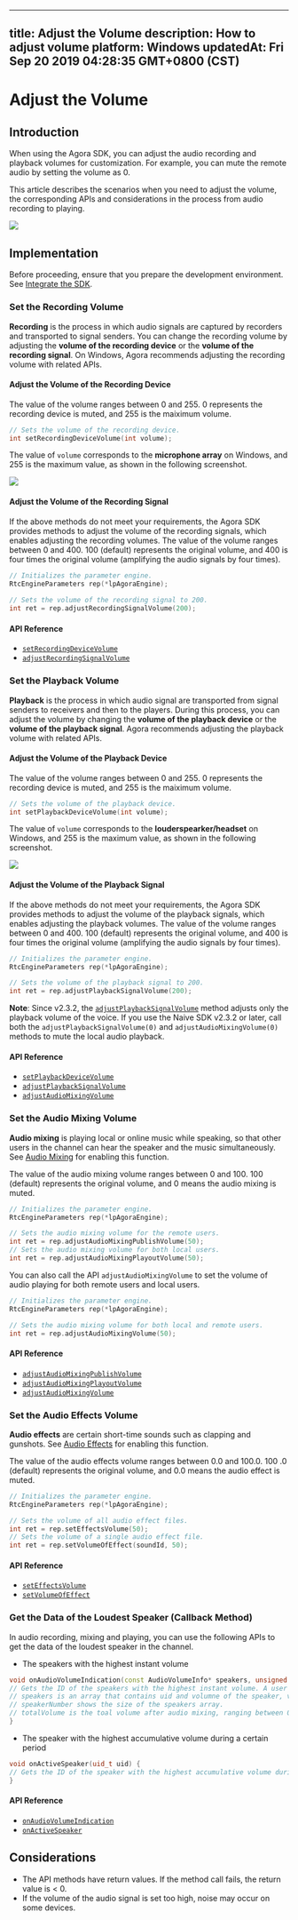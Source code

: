 
---
title: Adjust the Volume
description: How to adjust volume
platform: Windows
updatedAt: Fri Sep 20 2019 04:28:35 GMT+0800 (CST)
---
# Adjust the Volume
## Introduction

When using the Agora SDK, you can adjust the audio recording and playback volumes for customization. For example, you can mute the remote audio by setting the volume as 0.

This article describes the scenarios when you need to adjust the volume, the corresponding APIs and considerations in the process from audio recording to playing. 

![](https://web-cdn.agora.io/docs-files/1548729217285)

## Implementation
Before proceeding, ensure that you prepare the development environment. See [Integrate the SDK](../../en/Interactive%20Broadcast/windows_video.md).

### Set the Recording Volume

**Recording** is the process in which audio signals are captured by recorders and transported to signal senders. You can change the recording volume by adjusting the **volume of the recording device** or the **volume of the recording signal**. On Windows, Agora recommends adjusting the recording volume with related APIs.

#### Adjust the Volume of the Recording Device

The value of the volume ranges between 0 and 255. 0 represents the recording device is muted, and 255 is the maiximum volume.

```cpp
// Sets the volume of the recording device.
int setRecordingDeviceVolume(int volume);
```

The value of `volume` corresponds to the **microphone array** on Windows, and 255 is the maximum value, as shown in the following screenshot.

![](https://web-cdn.agora.io/docs-files/1545634908852)

#### Adjust the Volume of the Recording Signal 

If the above methods do not meet your requirements, the Agora SDK provides methods to adjust the volume of the recording signals, which enables adjusting the recording volumes.
The value of the volume ranges between 0 and 400. 100 (default) represents the original volume, and 400 is four times the original volume (amplifying the audio signals by four times).

```cpp
// Initializes the parameter engine.
RtcEngineParameters rep(*lpAgoraEngine);
  
// Sets the volume of the recording signal to 200.
int ret = rep.adjustRecordingSignalVolume(200);
```

#### API Reference
- [`setRecordingDeviceVolume`](https://docs.agora.io/en/Interactive%20Broadcast/API%20Reference/cpp/classagora_1_1rtc_1_1_i_audio_device_manager.html#ac24424e86ded2727a532df739ebf8086)
- [`adjustRecordingSignalVolume`](https://docs.agora.io/en/Interactive%20Broadcast/API%20Reference/cpp/classagora_1_1rtc_1_1_rtc_engine_parameters.html#aa9e9b5ae052022fe2e81232b9e6e7290)

### Set the Playback Volume

**Playback** is the process in which audio signal are transported from signal senders to receivers and then to the players. During this process, you can adjust the volume by changing the **volume of the playback device** or the **volume of the playback signal**. Agora recommends adjusting the playback volume with related APIs. 

#### Adjust the Volume of the Playback Device
The value of the volume ranges between 0 and 255. 0 represents the recording device is muted, and 255 is the maiximum volume.

```cpp
// Sets the volume of the playback device.
int setPlaybackDeviceVolume(int volume);
```

The value of `volume` corresponds to the **louderspearker/headset** on Windows, and 255 is the maximum value, as shown in the following screenshot.

![](https://web-cdn.agora.io/docs-files/1545635853077)

#### Adjust the Volume of the Playback Signal

If the above methods do not meet your requirements, the Agora SDK provides methods to adjust the volume of the playback signals, which enables adjusting the playback volumes.
The value of the volume ranges between 0 and 400. 100 (default) represents the original volume, and 400 is four times the original volume (amplifying the audio signals by four times).

```cpp
// Initializes the parameter engine.
RtcEngineParameters rep(*lpAgoraEngine);

// Sets the volume of the playback signal to 200.
int ret = rep.adjustPlaybackSignalVolume(200);
```

**Note**: 
Since v2.3.2, the [`adjustPlaybackSignalVolume`](https://docs.agora.io/en/Interactive%20Broadcast/API%20Reference/cpp/classagora_1_1rtc_1_1_rtc_engine_parameters.html#a8bed09e12b8e2d9934aafad50b77d364) method adjusts only the playback volume of the voice. If you use the Naive SDK v2.3.2 or later, call both the `adjustPlaybackSignalVolume(0)` and `adjustAudioMixingVolume(0)` methods to mute the local audio playback.

#### API Reference

- [`setPlaybackDeviceVolume`](https://docs.agora.io/en/Interactive%20Broadcast/API%20Reference/cpp/classagora_1_1rtc_1_1_rtc_engine_parameters.html#a20b66e126ff710afc0e9258f96be8e7a)
- [`adjustPlaybackSignalVolume`](https://docs.agora.io/en/Interactive%20Broadcast/API%20Reference/cpp/classagora_1_1rtc_1_1_rtc_engine_parameters.html#a8bed09e12b8e2d9934aafad50b77d364)
- [`adjustAudioMixingVolume`](https://docs.agora.io/en/Interactive%20Broadcast/API%20Reference/cpp/classagora_1_1rtc_1_1_rtc_engine_parameters.html#a5e117be71d38d813208198f4064aa964)

### Set the Audio Mixing Volume

**Audio mixing** is playing local or online music while speaking, so that other users in the channel can hear the speaker and the music simultaneously. See [Audio Mixing](../../en/Interactive%20Broadcast/effect_mixing_windows.md) for enabling this function.

The value of the audio mixing volume ranges between 0 and 100. 100 (default) represents the original volume, and 0 means the audio mixing is muted.

```cpp
// Initializes the parameter engine.
RtcEngineParameters rep(*lpAgoraEngine);

// Sets the audio mixing volume for the remote users.
int ret = rep.adjustAudioMixingPublishVolume(50);
// Sets the audio mixing volume for both local users. 
int ret = rep.adjustAudioMixingPlayoutVolume(50);
```

You can also call the API `adjustAudioMixingVolume` to set the volume of audio playing for both remote users and local users.

```cpp
// Initializes the parameter engine.
RtcEngineParameters rep(*lpAgoraEngine);

// Sets the audio mixing volume for both local and remote users.
int ret = rep.adjustAudioMixingVolume(50);
```

#### API Reference

- [`adjustAudioMixingPublishVolume`](https://docs.agora.io/en/Interactive%20Broadcast/API%20Reference/cpp/classagora_1_1rtc_1_1_rtc_engine_parameters.html#a8f8d2af4b4c7988934e152e3b281d734)
- [`adjustAudioMixingPlayoutVolume`](https://docs.agora.io/en/Interactive%20Broadcast/API%20Reference/cpp/classagora_1_1rtc_1_1_rtc_engine_parameters.html#a99ab2878e0c4fbf1be6970a2c545d085)
- [`adjustAudioMixingVolume`](https://docs.agora.io/en/Interactive%20Broadcast/API%20Reference/cpp/classagora_1_1rtc_1_1_rtc_engine_parameters.html#a5e117be71d38d813208198f4064aa964)

### Set the Audio Effects Volume

 **Audio effects** are certain short-time sounds such as clapping and gunshots. See [Audio Effects](../../en/Interactive%20Broadcast/effect_mixing_windows.md) for enabling this function.

The value of the audio effects volume ranges between 0.0 and 100.0. 100 .0 (default) represents the original volume, and 0.0 means the audio effect is muted.

```cpp
// Initializes the parameter engine.
RtcEngineParameters rep(*lpAgoraEngine);

// Sets the volume of all audio effect files.
int ret = rep.setEffectsVolume(50);
// Sets the volume of a single audio effect file.
int ret = rep.setVolumeOfEffect(soundId, 50);
```

#### API Reference

- [`setEffectsVolume`](https://docs.agora.io/en/Interactive%20Broadcast/API%20Reference/cpp/classagora_1_1rtc_1_1_rtc_engine_parameters.html#aa3041ef19bfe10ffc5a1130cda91ab7b)
- [`setVolumeOfEffect`](https://docs.agora.io/en/Interactive%20Broadcast/API%20Reference/cpp/classagora_1_1rtc_1_1_rtc_engine_parameters.html#a71fac1633ea84c892879781bee56d001)

### Get the Data of the Loudest Speaker (Callback Method)

In audio recording, mixing and playing, you can use the following APIs to get the data of the loudest speaker in the channel.

- The speakers with the highest instant volume

```cpp
void onAudioVolumeIndication(const AudioVolumeInfo* speakers, unsigned int speakerNumber, int totalVolume)  {
// Gets the ID of the speakers with the highest instant volume. A user ID of 0 indicates it is the local user.
// speakers is an array that contains uid and volumne of the speaker, volume ranging between 0 and 255.
// speakerNumber shows the size of the speakers array.
// totalVolume is the toal volume after audio mixing, ranging between 0 to 255.
}
```

- The speaker with the highest accumulative volume during a certain period


```cpp
void onActiveSpeaker(uid_t uid) {
// Gets the ID of the speaker with the highest accumulative volume during a certain period. A user ID of 0 indicates it is the local user.
}
```

#### API Reference

- [`onAudioVolumeIndication`](https://docs.agora.io/en/Interactive%20Broadcast/API%20Reference/cpp/classagora_1_1rtc_1_1_rtc_engine_parameters.html#a59ae67333fbc61a7002a46c809e2ec4f)
- [`onActiveSpeaker`](https://docs.agora.io/en/Interactive%20Broadcast/API%20Reference/cpp/classagora_1_1rtc_1_1_i_rtc_engine_event_handler.html#ae643c9dbf94360a23a8b3a56c93f90bc)

## Considerations

- The API methods have return values. If the method call fails, the return value is < 0.
- If the volume of the audio signal is set too high, noise may occur on some devices.

